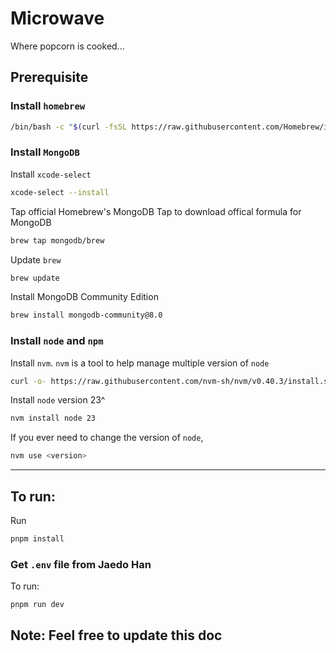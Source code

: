 # Microwave

Where popcorn is cooked...

## Prerequisite

### Install `homebrew`

```bash
/bin/bash -c "$(curl -fsSL https://raw.githubusercontent.com/Homebrew/install/HEAD/install.sh)"
```

### Install `MongoDB`

Install `xcode-select`

```bash
xcode-select --install
```

Tap official Homebrew's MongoDB Tap to download offical formula for MongoDB

```bash
brew tap mongodb/brew
```

Update `brew`

```bash
brew update
```

Install MongoDB Community Edition

```bash
brew install mongodb-community@8.0
```

### Install `node` and `npm`

Install `nvm`. `nvm` is a tool to help manage multiple version of `node`

```bash
curl -o- https://raw.githubusercontent.com/nvm-sh/nvm/v0.40.3/install.sh | bash
```

Install `node` version 23^

```bash
nvm install node 23
```

If you ever need to change the version of `node`,

```bash
nvm use <version>
```

---

## To run:

Run

```bash
pnpm install
```

### **Get `.env` file from Jaedo Han**

To run:

```
pnpm run dev
```

## Note: Feel free to update this doc
